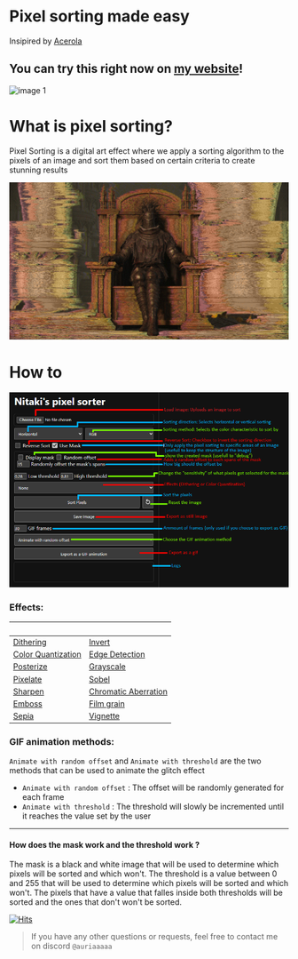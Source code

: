 # Pixel sorting made easy 
Insipired by [Acerola](https://github.com/GarrettGunnell/Pixel-Sorting)
<br>
## You can try this right now on [my website](https://nitaki-dev.github.io/pixel-sorter/)!

![image 1](imgs/sorted-1.gif)

# What is pixel sorting?
Pixel Sorting is a digital art effect where we apply a sorting algorithm to the pixels of an image and sort them based on certain criteria to create stunning results

![image 2](imgs/sorted-2.png)

# How to

![image 3](imgs/how-to.png)

### Effects:
|                                                                         |                                                                             |
| ---                                                                     | ---                                                                         |
| [Dithering](https://en.wikipedia.org/wiki/Dither )                      | [Invert](https://en.wikipedia.org/wiki/Negative_(photography) )             |
| [Color Quantization](https://en.wikipedia.org/wiki/Color_quantization ) | [Edge Detection](https://en.wikipedia.org/wiki/Edge_detection )             |
| [Posterize](https://en.wikipedia.org/wiki/Posterization )               | [Grayscale](https://en.wikipedia.org/wiki/Grayscale )                       |
| [Pixelate](https://en.wikipedia.org/wiki/Pixelation )                   | [Sobel](https://en.wikipedia.org/wiki/Sobel_operator )                      |
| [Sharpen](https://en.wikipedia.org/wiki/Unsharp_masking )               | [Chromatic Aberration](https://en.wikipedia.org/wiki/Chromatic_aberration ) |
| [Emboss](https://en.wikipedia.org/wiki/Image_embossing )                | [Film grain](https://en.wikipedia.org/wiki/Film_grain )                     |
| [Sepia](https://en.wikipedia.org/wiki/Sepia_(color) )                   | [Vignette](https://en.wikipedia.org/wiki/Vignetting )                       |

### GIF animation methods:
`Animate with random offset` and `Animate with threshold` are the two methods that can be used to animate the glitch effect

- `Animate with random offset` : The offset will be randomly generated for each frame
- `Animate with threshold` : The threshold will slowly be incremented until it reaches the value set by the user

---

#### How does the mask work and the threshold work ?<br>

The mask is a black and white image that will be used to determine which pixels will be sorted and which won't. The threshold is a value between 0 and 255 that will be used to determine which pixels will be sorted and which won't. The pixels that have a value that falles inside both thresholds will be sorted and the ones that don't won't be sorted.
<br>

[![Hits](https://hits.seeyoufarm.com/api/count/incr/badge.svg?url=https%3A%2F%2Fgithub.com%2FNitaki-dev%2Fpixel-sorter&count_bg=%2379C83D&title_bg=%23555555&icon=&icon_color=%23E7E7E7&title=views&edge_flat=false)](https://hits.seeyoufarm.com)

> If you have any other questions or requests, feel free to contact me on discord `@auriaaaaa`
